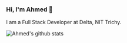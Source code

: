 ### Hi, I'm Ahmed 👋

I am a Full Stack Developer at Delta, NIT Trichy.

![Ahmed's github stats](https://github-readme-stats.vercel.app/api?username=ahmed-28&show_icons=true&theme=tokyonight&include_all_commits=true&count_private=true&show_icons=true&hide=issues,stars)
